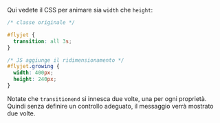 
Qui vedete il CSS per animare sia `width` che `height`:
```css
/* classe originale */

#flyjet {
  transition: all 3s;
}

/* JS aggiunge il ridimensionamento */
#flyjet.growing {
  width: 400px;
  height: 240px;
}
```

Notate che `transitionend` si innesca due volte, una per ogni proprietà. Quindi senza definire un controllo adeguato, il messaggio verrà mostrato due volte.
